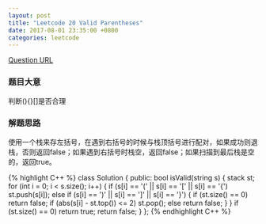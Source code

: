 ```yaml
---
layout: post  
title: "Leetcode 20 Valid Parentheses"  
date: 2017-08-01 23:35:00 +0800  
categories: leetcode  
---
```

[Question URL](https://leetcode.com/problems/valid-parentheses/description/)  

### 题目大意
判断(){}[]是否合理

### 解题思路
使用一个栈来存左括号，在遇到右括号的时候与栈顶括号进行配对，如果成功则退栈，否则返回false；如果遇到右括号时栈空，返回false；如果扫描到最后栈是空的，返回true。

{% highlight C++ %}
class Solution {
public:
    bool isValid(string s) {
        stack<char> st;
        for (int i = 0; i < s.size(); i++) {
            if (s[i] == '(' || s[i] == '[' || s[i] == '{') 
                st.push(s[i]);
            else if (s[i] == ')' || s[i] == ']' || s[i] == '}') {
                if (st.size() == 0)
                    return false;
                if (abs(s[i] - st.top()) <= 2)
                    st.pop();
                else
                    return false;
            }
        }
        if (st.size() == 0)
            return true;
        return false;
    }
};
{% endhighlight C++ %}
